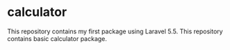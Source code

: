 # calculator
This repository contains my first package using Laravel 5.5. This repository contains basic calculator package.
